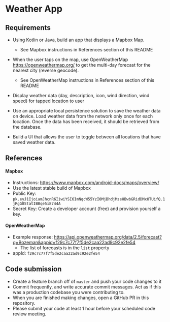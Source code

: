 # Weather App

## Requirements

 * Using Kotlin or Java, build an app that displays a Mapbox Map. 
   * See Mapbox instructions in References section of this README

 * When the user taps on the map, use OpenWeatherMap <https://openweathermap.org/> to get the multi-day forecast for the nearest city (reverse geocode).
   * See OpenWeatherMap instructions in References section of this README

 * Display weather data (day, description, icon, wind direction, wind speed) for tapped location to user

 * Use an appropriate local persistence solution to save the weather data on device. Load weather data from the network only once for each location. Once the data has been received, it should be retrieved from the database.
   
 * Build a UI that allows the user to toggle between all locations that have saved weather data.

## References

 #### Mapbox
 * Instructions: <https://www.mapbox.com/android-docs/maps/overview/>
 * Use the latest stable build of Mapbox
 * Public Key: `pk.eyJ1IjoiamJhcnR6IiwiYSI6ImNqcW55YzI0MjBhdjMzeHBwbGRidDMxOTUifQ.1jRgG8StatIBBqe5i8744A`
 * Secret Key: Create a developer account (free) and provision yourself a key.

 #### OpenWeatherMap
 * Example response: <https://api.openweathermap.org/data/2.5/forecast?q=Bozeman&appid=f29c7c77f7f5de2caa22ad9c92e2fe54>
   * The list of forecasts is in the `list` property
 * appId: `f29c7c77f7f5de2caa22ad9c92e2fe54`

## Code submission
 * Create a feature branch off of `master` and push your code changes to it
 * Commit frequently, and write accurate commit messages. Act as if this was a production codebase you were contributing to.
 * When you are finished making changes, open a GitHub PR in this repository.
 * Please submit your code at least 1 hour before your scheduled code review meeting.
